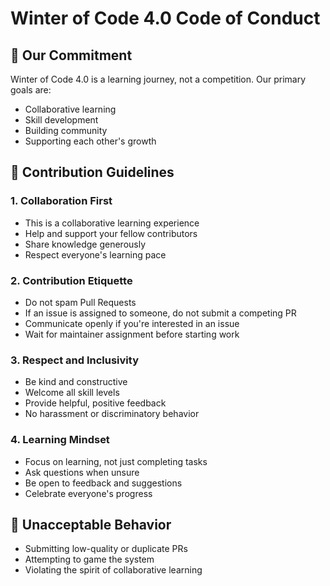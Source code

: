 # Winter of Code 4.0 Code of Conduct

## 🤝 Our Commitment

Winter of Code 4.0 is a learning journey, not a competition. Our primary goals are:
- Collaborative learning
- Skill development
- Building community
- Supporting each other's growth

## 📕 Contribution Guidelines

### 1. Collaboration First
- This is a collaborative learning experience
- Help and support your fellow contributors
- Share knowledge generously
- Respect everyone's learning pace

### 2. Contribution Etiquette
- Do not spam Pull Requests
- If an issue is assigned to someone, do not submit a competing PR
- Communicate openly if you're interested in an issue
- Wait for maintainer assignment before starting work

### 3. Respect and Inclusivity
- Be kind and constructive
- Welcome all skill levels
- Provide helpful, positive feedback
- No harassment or discriminatory behavior

### 4. Learning Mindset
- Focus on learning, not just completing tasks
- Ask questions when unsure
- Be open to feedback and suggestions
- Celebrate everyone's progress

## 🚫 Unacceptable Behavior
- Submitting low-quality or duplicate PRs
- Attempting to game the system
- Violating the spirit of collaborative learning

